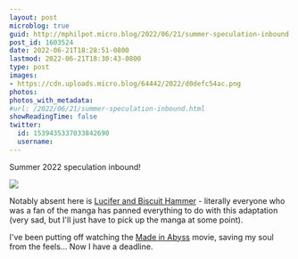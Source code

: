 ```yaml
---
layout: post
microblog: true
guid: http://mphilpot.micro.blog/2022/06/21/summer-speculation-inbound.html
post_id: 1603524
date: 2022-06-21T18:28:51-0800
lastmod: 2022-06-21T18:30:43-0800
type: post
images:
- https://cdn.uploads.micro.blog/64442/2022/d0defc54ac.png
photos:
photos_with_metadata:
#url: /2022/06/21/summer-speculation-inbound.html
showReadingTime: false
twitter:
  id: 1539435337033842690
  username: 
---
```

Summer 2022 speculation inbound!

![](https://micro.markphilpot.com/uploads/2022/d0defc54ac.png)

Notably absent here is [Lucifer and Biscuit Hammer](https://anilist.co/anime/144323) - literally everyone who was a fan of the manga has panned everything to do with this adaptation (very sad, but I'll just have to pick up the manga at some point).

I've been putting off watching the [Made in Abyss](https://anilist.co/anime/100643) movie, saving my soul from the feels... Now I have a deadline.


